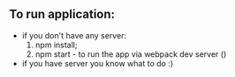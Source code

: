 To run application:
   -
   - if you don't have any server:
     1. npm install;
     2. npm start - to run the app via webpack dev server ()
   - if you have server you know what to do :)
   
   